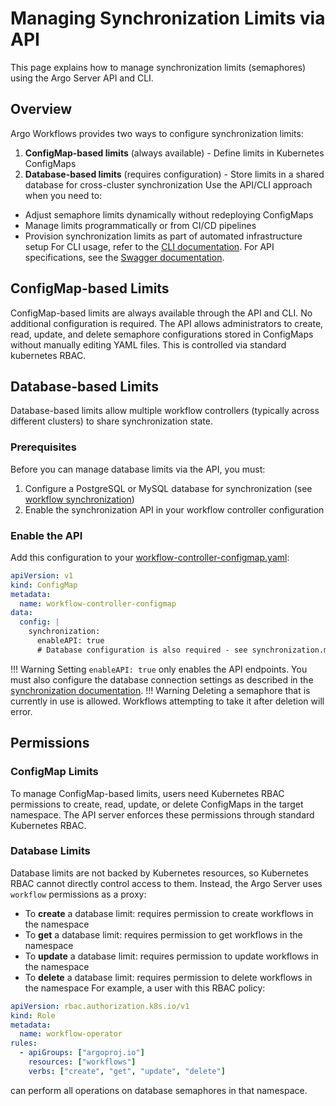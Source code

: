 # Managing Synchronization Limits via API

This page explains how to manage synchronization limits (semaphores) using the Argo Server API and CLI.

## Overview

Argo Workflows provides two ways to configure synchronization limits:

1. **ConfigMap-based limits** (always available) - Define limits in Kubernetes ConfigMaps
2. **Database-based limits** (requires configuration) - Store limits in a shared database for cross-cluster synchronization
Use the API/CLI approach when you need to:

- Adjust semaphore limits dynamically without redeploying ConfigMaps
- Manage limits programmatically or from CI/CD pipelines
- Provision synchronization limits as part of automated infrastructure setup
For CLI usage, refer to the [CLI documentation](cli/argo_sync.md).
For API specifications, see the [Swagger documentation](swagger.md).

## ConfigMap-based Limits

ConfigMap-based limits are always available through the API and CLI.
No additional configuration is required.
The API allows administrators to create, read, update, and delete semaphore configurations stored in ConfigMaps without manually editing YAML files.
This is controlled via standard kubernetes RBAC.

## Database-based Limits

Database-based limits allow multiple workflow controllers (typically across different clusters) to share synchronization state.

### Prerequisites

Before you can manage database limits via the API, you must:

1. Configure a PostgreSQL or MySQL database for synchronization (see [workflow synchronization](synchronization.md#database-configuration))
2. Enable the synchronization API in your workflow controller configuration

### Enable the API

Add this configuration to your [workflow-controller-configmap.yaml](workflow-controller-configmap.yaml):

```yaml
apiVersion: v1
kind: ConfigMap
metadata:
  name: workflow-controller-configmap
data:
  config: |
    synchronization:
      enableAPI: true
      # Database configuration is also required - see synchronization.md
```

!!! Warning
    Setting `enableAPI: true` only enables the API endpoints.
    You must also configure the database connection settings as described in the [synchronization documentation](synchronization.md#database-configuration).
!!! Warning
    Deleting a semaphore that is currently in use is allowed.
 Workflows attempting to take it after deletion will error.

## Permissions

### ConfigMap Limits

To manage ConfigMap-based limits, users need Kubernetes RBAC permissions to create, read, update, or delete ConfigMaps in the target namespace.
The API server enforces these permissions through standard Kubernetes RBAC.

### Database Limits

Database limits are not backed by Kubernetes resources, so Kubernetes RBAC cannot directly control access to them.
Instead, the Argo Server uses `workflow` permissions as a proxy:

- To **create** a database limit: requires permission to create workflows in the namespace
- To **get** a database limit: requires permission to get workflows in the namespace
- To **update** a database limit: requires permission to update workflows in the namespace
- To **delete** a database limit: requires permission to delete workflows in the namespace
For example, a user with this RBAC policy:

```yaml
apiVersion: rbac.authorization.k8s.io/v1
kind: Role
metadata:
  name: workflow-operator
rules:
  - apiGroups: ["argoproj.io"]
    resources: ["workflows"]
    verbs: ["create", "get", "update", "delete"]
```

can perform all operations on database semaphores in that namespace.
